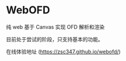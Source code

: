 # WebOFD

纯 web 基于 Canvas 实现 OFD 解析和渲染

目前处于尝试的阶段，只支持基本的功能。

在线体验地址 (https://zsc347.github.io/webofd/)
